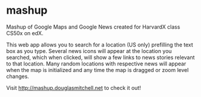 # mashup
Mashup of Google Maps and Google News created for HarvardX class CS50x on edX.

This web app allows you to search for a location (US only) prefilling the text box as you type. Several news icons will appear
at the location you searched, which when clicked, will show a few links to news stories relevant to that location. Many random
locations with respective news will appear when the map is initialized and any time the map is dragged or zoom level changes.

Visit http://mashup.douglasmitchell.net to check it out!

